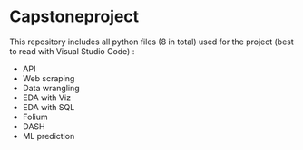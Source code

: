 # Capstoneproject

This repository  includes all python files (8 in total) used for the project (best to read with Visual Studio Code) :
- API
- Web scraping
- Data wrangling
- EDA with Viz
- EDA with SQL
- Folium
- DASH
- ML prediction
